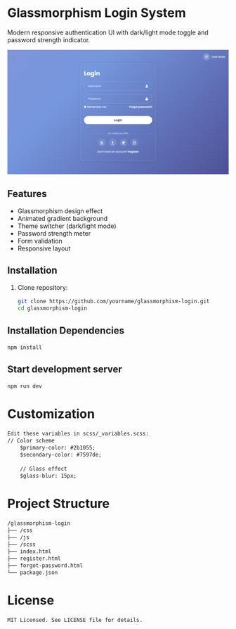 # Glassmorphism Login System

Modern responsive authentication UI with dark/light mode toggle and password strength indicator.

![Login Screen Preview](Login.png)

## Features
- Glassmorphism design effect
- Animated gradient background
- Theme switcher (dark/light mode)
- Password strength meter
- Form validation
- Responsive layout

## Installation
1. Clone repository:
   ```bash
   git clone https://github.com/yourname/glassmorphism-login.git
   cd glassmorphism-login
   
## Installation Dependencies
    npm install

## Start development server
    npm run dev

# Customization
    Edit these variables in scss/_variables.scss:
    // Color scheme
        $primary-color: #2b1055;
        $secondary-color: #7597de;

        // Glass effect
        $glass-blur: 15px;

# Project Structure
    /glassmorphism-login
    ├── /css
    ├── /js
    ├── /scss
    ├── index.html
    ├── register.html
    ├── forgot-password.html
    └── package.json

# License

    MIT Licensed. See LICENSE file for details.